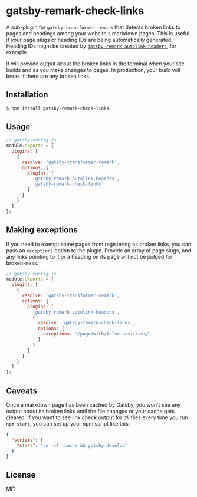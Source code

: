# gatsby-remark-check-links

A sub-plugin for `gatsby-transformer-remark` that detects broken links to pages and headings among your website's markdown pages. This is useful if your page slugs or heading IDs are being automatically generated. Heading IDs might be created by [`gatsby-remark-autolink-headers`](https://www.gatsbyjs.org/packages/gatsby-remark-autolink-headers/), for example.

It will provide output about the broken links in the terminal when your site builds and as you make changes to pages. In production, your build will break if there are any broken links.

## Installation

```bash
$ npm install gatsby-remark-check-links
```

## Usage

```js
// gatsby-config.js
module.exports = {
  plugins: [
    {
      resolve: 'gatsby-transformer-remark',
      options: {
        plugins: [
          'gatsby-remark-autolink-headers',
          'gatsby-remark-check-links'
        ]
      }
    }
  ]
};
```

## Making exceptions

If you need to exempt some pages from registering as broken links, you can pass an `exceptions` option to the plugin. Provide an array of page slugs, and any links pointing to it or a heading on its page will not be judged for broken-ness.

```js
// gatsby-config.js
module.exports = {
  plugins: [
    {
      resolve: 'gatsby-transformer-remark',
      options: {
        plugins: [
          'gatsby-remark-autolink-headers',
          {
            resolve: 'gatsby-remark-check-links',
            options: {
              exceptions: '/page/with/false-positives/'
            }
          }
        ]
      }
    }
  ]
};
```

## Caveats

Once a markdown page has been cached by Gatsby, you won't see any output about its broken links until the file changes or your cache gets cleared. If you want to see link check output for *all* files every time you run `npm start`, you can set up your npm script like this:

```json
{
  "scripts": {
    "start": "rm -rf .cache && gatsby develop"
  }
}
```

## License

MIT

